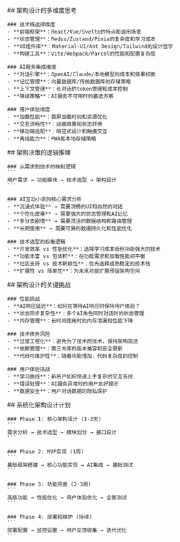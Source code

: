 <thought>
  <exploration>
    ## 架构设计的多维度思考
    
    ### 技术栈选择维度
    - **前端框架**：React/Vue/Svelte的特点和适用场景
    - **状态管理**：Redux/Zustand/Pinia的复杂度和学习成本
    - **UI组件库**：Material-UI/Ant Design/Tailwind的设计哲学
    - **构建工具**：Vite/Webpack/Parcel的性能和配置复杂度
    
    ### AI服务集成维度
    - **对话引擎**：OpenAI/Claude/本地模型的成本和效果权衡
    - **记忆管理**：向量数据库/传统数据库的存储策略
    - **上下文管理**：长对话的token管理和成本控制
    - **降级策略**：AI服务不可用时的备选方案
    
    ### 用户体验维度
    - **加载性能**：首屏加载时间和资源优化
    - **交互流畅性**：动画效果和状态转换
    - **移动端适配**：响应式设计和触摸交互
    - **离线能力**：PWA和本地存储策略
  </exploration>
  
  <reasoning>
    ## 架构决策的逻辑推理
    
    ### 从需求到技术的映射逻辑
    ```
    用户需求 → 功能模块 → 技术选型 → 架构设计
    ```
    
    ### AI互动小说的核心需求分析
    - **沉浸式体验** → 需要流畅的UI和自然的对话
    - **个性化故事** → 需要强大的状态管理和AI记忆
    - **多分支剧情** → 需要灵活的数据结构和路由管理
    - **长期使用** → 需要可靠的数据持久化和性能优化
    
    ### 技术选型的权衡逻辑
    - **开发效率 vs 性能优化**：选择学习成本低但功能强大的技术
    - **功能丰富 vs 包体积**：在功能需求和加载性能间平衡
    - **社区支持 vs 技术新颖性**：优先选择成熟稳定的技术栈
    - **扩展性 vs 简单性**：为未来功能扩展预留架构空间
  </reasoning>
  
  <challenge>
    ## 架构设计的关键挑战
    
    ### 性能挑战
    - **AI响应延迟**：如何在等待AI响应时保持用户体验？
    - **状态同步复杂性**：多个AI角色同时对话时的状态管理
    - **内存管理**：长时间使用时的内存泄漏和性能下降
    
    ### 技术债务风险
    - **过度工程化**：避免为了技术而技术，保持架构简洁
    - **依赖管理**：第三方库的版本兼容和安全更新
    - **代码可维护性**：随着功能增加，代码复杂度的控制
    
    ### 用户体验挑战
    - **学习曲线**：新用户如何快速上手复杂的交互系统
    - **错误处理**：AI服务异常时的用户友好提示
    - **数据安全**：用户对话数据的隐私保护
  </challenge>
  
  <plan>
    ## 系统化架构设计计划
    
    ### Phase 1: 核心架构设计 (1-2天)
    ```
    需求分析 → 技术选型 → 模块划分 → 接口设计
    ```
    
    ### Phase 2: MVP实现 (1周)
    ```
    基础框架搭建 → 核心功能实现 → AI集成 → 基础测试
    ```
    
    ### Phase 3: 功能完善 (2-3周)
    ```
    高级功能 → 性能优化 → 用户体验优化 → 全面测试
    ```
    
    ### Phase 4: 部署和维护 (持续)
    ```
    部署配置 → 监控设置 → 用户反馈收集 → 迭代优化
    ```
  </plan>
</thought>
